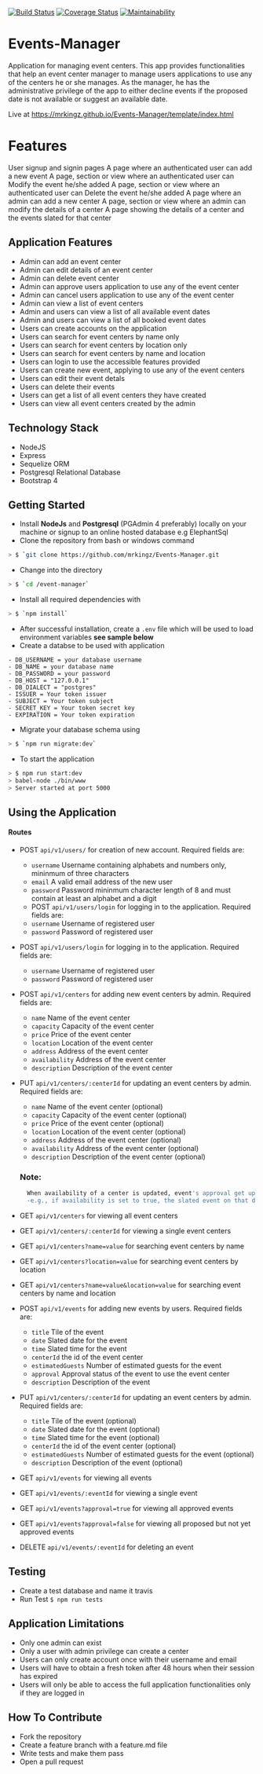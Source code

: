 [![Build Status](https://travis-ci.org/mrkingz/Events-Manager.svg?branch=develop)](https://travis-ci.org/mrkingz/Events-Manager)
[![Coverage Status](https://coveralls.io/repos/github/mrkingz/Events-Manager/badge.svg?branch=develop)](https://coveralls.io/github/mrkingz/Events-Manager?branch=develop)
[![Maintainability](https://api.codeclimate.com/v1/badges/0950ba27f8bf6303dec8/maintainability)](https://codeclimate.com/github/mrkingz/Events-Manager/maintainability)

# Events-Manager

Application for managing event centers. This app provides functionalities that help an event center manager to manage users applications to use any of the centers he or she manages. As the manager, he has the administrative privilege of the app to either decline events if the proposed date is not available or suggest an available date.

Live at https://mrkingz.github.io/Events-Manager/template/index.html

# Features

User signup and signin pages
A page where an authenticated user can add a new event
A page, section or view where an authenticated user can Modify the event he/she added
A page, section or view where an authenticated user can Delete the event he/she added
A page where an admin can add a new center
A page, section or view where an admin can modify the details of a center
A page showing the details of a center and the events slated for that center



## Application Features
* Admin can add an event center
* Admin can edit details of an event center
* Admin can delete event center
* Admin can approve users application to use any of the event center
* Admin can cancel users application to use any of the event center
* Admin can view a list of event centers
* Admin and users can view a list of all available event dates
* Admin and users can view a list of all booked event dates
* Users can create accounts on the application
* Users can search for event centers by name only
* Users can search for event centers by location only
* Users can search for event centers by name and location
* Users can login to use the accessible features provided
* Users can create new event, applying to use any of the event centers
* Users can edit their event detals
* Users can delete their events
* Users can get a list of all event centers they have created
* Users can view all event centers created by the admin


## Technology Stack
* NodeJS
* Express
* Sequelize ORM
* Postgresql Relational Database
* Bootstrap 4

## Getting Started
* Install **NodeJs** and **Postgresql** (PGAdmin 4 preferably) locally on your machine or signup to an online hosted database e.g ElephantSql
* Clone the repository from bash or windows command
```sh
> $ `git clone https://github.com/mrkingz/Events-Manager.git
```

* Change into the directory
```sh
> $ `cd /event-manager`
```
* Install all required dependencies with
```sh
> $ `npm install`
```
* After successful installation, create a `.env` file which will be used to load environment variables **see sample below**
* Create a databse to be used with application
```
- DB_USERNAME = your database username
- DB_NAME = your database name
- DB_PASSWORD = your password
- DB_HOST = "127.0.0.1"
- DB_DIALECT = "postgres"
- ISSUER = Your token issuer
- SUBJECT = Your token subject
- SECRET_KEY = Your token secret key
- EXPIRATION = Your token expiration

```
* Migrate your database schema using
```sh
> $ `npm run migrate:dev`
```
* To start the application
```sh
> $ npm run start:dev
> babel-node ./bin/www
> Server started at port 5000

```
## Using the Application
#### Routes
* POST `api/v1/users/` for creation of new account. Required fields are:
  - `username` Username containing alphabets and numbers only, mininmum of three characters
  - `email` A valid email address of the new user
  - `password` Password mininmum character length of 8 and must contain at least an alphabet and a digit

  * POST `api/v1/users/login` for logging in to the application. Required fields are:
  - `username` Username of registered user
  - `password` Password of registered user

* POST `api/v1/users/login` for logging in to the application. Required fields are:
  - `username` Username of registered user
  - `password` Password of registered user

* POST `api/v1/centers` for adding new event centers by admin. Required fields are:

  - `name` Name of the event center
  - `capacity` Capacity of the event center
  - `price` Price of the event center
  - `location` Location of the event center
  - `address` Address of the event center
  - `availability` Address of the event center
  - `description` Description of the event center

* PUT `api/v1/centers/:centerId` for updating an event centers by admin. Required fields are:

  - `name` Name of the event center (optional)
  - `capacity` Capacity of the event center (optional)
  - `price` Price of the event center (optional)
  - `location` Location of the event center (optional)
  - `address` Address of the event center (optional)
  - `availability` Address of the event center (optional)
  - `description` Description of the event center (optional)

   ### Note:
  ```sh
    When availability of a center is updated, event's approval get updated accordingly
    -e.g., if availability is set to true, the slated event on that date gets cancelled
  ```
  
* GET `api/v1/centers` for viewing all event centers

* GET `api/v1/centers/:centerId` for viewing a single event centers

* GET `api/v1/centers?name=value` for searching event centers by name

* GET `api/v1/centers?location=value` for searching event centers by location

* GET `api/v1/centers?name=value&location=value` for searching event centers by name and location

* POST `api/v1/events` for adding new events by users. Required fields are:
  - `title` Tile of the event
  - `date` Slated date for the event
  - `time` Slated time for the event
  - `centerId` the id of the event center
  - `estimatedGuests` Number of estimated guests for the event
  - `approval` Approval status of the event to use the event center
  - `description` Description of the event 

* PUT `api/v1/centers/:centerId` for updating an event centers by admin. Required fields are:
  - `title` Tile of the event (optional)
  - `date` Slated date for the event (optional)
  - `time` Slated time for the event (optional)
  - `centerId` the id of the event center (optional)
  - `estimatedGuests` Number of estimated guests for the event (optional)
  - `description` Description of the event (optional)

* GET `api/v1/events` for viewing all events

* GET `api/v1/events/:eventId` for viewing a single event

* GET `api/v1/events?approval=true` for viewing all approved events

* GET `api/v1/events?approval=false` for viewing all proposed but not yet approved events

* DELETE `api/v1/events/:eventId` for deleting an event

## Testing
* Create a test database and name it travis
* Run Test `$ npm run tests`

## Application Limitations
* Only one admin can exist
* Only a user with admin privilege can create a center
* Users can only create account once with their username and  email
* Users will have to obtain a fresh token after 48 hours when their session has expired
* Users will only be able to access the full application functionalities only if they are logged in

## How To Contribute
* Fork the repository
* Create a feature branch with a feature.md file
* Write tests and make them pass
* Open a pull request


